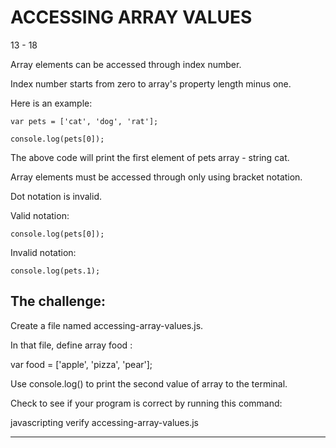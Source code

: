# ACCESSING ARRAY VALUES
13 - 18

Array elements can be accessed through index number.

Index number starts from zero to array's property length minus one.

Here is an example:

    var pets = ['cat', 'dog', 'rat'];

    console.log(pets[0]);

The above code will print the first element of pets array - string cat.

Array elements must be accessed through only using bracket notation.

Dot notation is invalid.

Valid notation:

    console.log(pets[0]);

Invalid notation:

    console.log(pets.1);

## The challenge:

Create a file named accessing-array-values.js.

In that file, define array food :

var food = ['apple', 'pizza', 'pear'];

Use console.log() to print the second value of array to the terminal.

Check to see if your program is correct by running this command:

javascripting verify accessing-array-values.js


-------------------